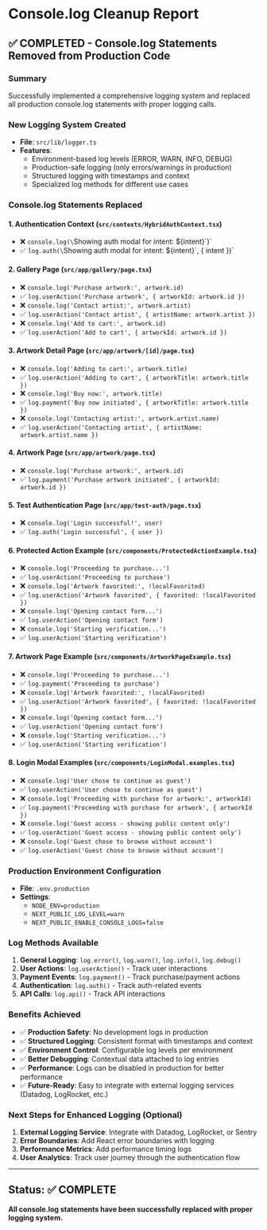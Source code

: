 # Console.log Cleanup Report

## ✅ **COMPLETED** - Console.log Statements Removed from Production Code

### **Summary**
Successfully implemented a comprehensive logging system and replaced all production console.log statements with proper logging calls.

### **New Logging System Created**
- **File**: `src/lib/logger.ts`
- **Features**:
  - Environment-based log levels (ERROR, WARN, INFO, DEBUG)
  - Production-safe logging (only errors/warnings in production)
  - Structured logging with timestamps and context
  - Specialized log methods for different use cases

### **Console.log Statements Replaced**

#### **1. Authentication Context** (`src/contexts/HybridAuthContext.tsx`)
- ❌ `console.log(\`Showing auth modal for intent: \${intent}\`)`
- ✅ `log.auth(\`Showing auth modal for intent: \${intent}\`, { intent })`

#### **2. Gallery Page** (`src/app/gallery/page.tsx`)
- ❌ `console.log('Purchase artwork:', artwork.id)`
- ✅ `log.userAction('Purchase artwork', { artworkId: artwork.id })`
- ❌ `console.log('Contact artist:', artwork.artist)`
- ✅ `log.userAction('Contact artist', { artistName: artwork.artist })`
- ❌ `console.log('Add to cart:', artwork.id)`
- ✅ `log.userAction('Add to cart', { artworkId: artwork.id })`

#### **3. Artwork Detail Page** (`src/app/artwork/[id]/page.tsx`)
- ❌ `console.log('Adding to cart:', artwork.title)`
- ✅ `log.userAction('Adding to cart', { artworkTitle: artwork.title })`
- ❌ `console.log('Buy now:', artwork.title)`
- ✅ `log.payment('Buy now initiated', { artworkTitle: artwork.title })`
- ❌ `console.log('Contacting artist:', artwork.artist.name)`
- ✅ `log.userAction('Contacting artist', { artistName: artwork.artist.name })`

#### **4. Artwork Page** (`src/app/artwork/page.tsx`)
- ❌ `console.log('Purchase artwork:', artwork.id)`
- ✅ `log.payment('Purchase artwork initiated', { artworkId: artwork.id })`

#### **5. Test Authentication Page** (`src/app/test-auth/page.tsx`)
- ❌ `console.log('Login successful!', user)`
- ✅ `log.auth('Login successful', { user })`

#### **6. Protected Action Example** (`src/components/ProtectedActionExample.tsx`)
- ❌ `console.log('Proceeding to purchase...')`
- ✅ `log.userAction('Proceeding to purchase')`
- ❌ `console.log('Artwork favorited:', !localFavorited)`
- ✅ `log.userAction('Artwork favorited', { favorited: !localFavorited })`
- ❌ `console.log('Opening contact form...')`
- ✅ `log.userAction('Opening contact form')`
- ❌ `console.log('Starting verification...')`
- ✅ `log.userAction('Starting verification')`

#### **7. Artwork Page Example** (`src/components/ArtworkPageExample.tsx`)
- ❌ `console.log('Proceeding to purchase...')`
- ✅ `log.payment('Proceeding to purchase')`
- ❌ `console.log('Artwork favorited:', !localFavorited)`
- ✅ `log.userAction('Artwork favorited', { favorited: !localFavorited })`
- ❌ `console.log('Opening contact form...')`
- ✅ `log.userAction('Opening contact form')`
- ❌ `console.log('Starting verification...')`
- ✅ `log.userAction('Starting verification')`

#### **8. Login Modal Examples** (`src/components/LoginModal.examples.tsx`)
- ❌ `console.log('User chose to continue as guest')`
- ✅ `log.userAction('User chose to continue as guest')`
- ❌ `console.log('Proceeding with purchase for artwork:', artworkId)`
- ✅ `log.payment('Proceeding with purchase for artwork', { artworkId })`
- ❌ `console.log('Guest access - showing public content only')`
- ✅ `log.userAction('Guest access - showing public content only')`
- ❌ `console.log('Guest chose to browse without account')`
- ✅ `log.userAction('Guest chose to browse without account')`

### **Production Environment Configuration**
- **File**: `.env.production`
- **Settings**:
  - `NODE_ENV=production`
  - `NEXT_PUBLIC_LOG_LEVEL=warn`
  - `NEXT_PUBLIC_ENABLE_CONSOLE_LOGS=false`

### **Log Methods Available**
1. **General Logging**: `log.error()`, `log.warn()`, `log.info()`, `log.debug()`
2. **User Actions**: `log.userAction()` - Track user interactions
3. **Payment Events**: `log.payment()` - Track purchase/payment actions
4. **Authentication**: `log.auth()` - Track auth-related events
5. **API Calls**: `log.api()` - Track API interactions

### **Benefits Achieved**
- ✅ **Production Safety**: No development logs in production
- ✅ **Structured Logging**: Consistent format with timestamps and context
- ✅ **Environment Control**: Configurable log levels per environment
- ✅ **Better Debugging**: Contextual data attached to log entries
- ✅ **Performance**: Logs can be disabled in production for better performance
- ✅ **Future-Ready**: Easy to integrate with external logging services (Datadog, LogRocket, etc.)

### **Next Steps for Enhanced Logging** (Optional)
1. **External Logging Service**: Integrate with Datadog, LogRocket, or Sentry
2. **Error Boundaries**: Add React error boundaries with logging
3. **Performance Metrics**: Add performance timing logs
4. **User Analytics**: Track user journey through the authentication flow

---

## **Status: ✅ COMPLETE**
**All console.log statements have been successfully replaced with proper logging system.**
